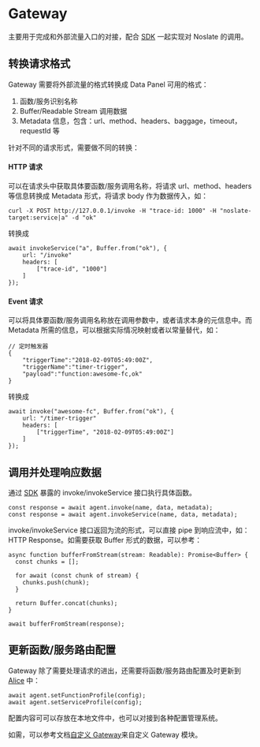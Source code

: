 # Gateway
主要用于完成和外部流量入口的对接，配合 [SDK](noslate/references/sdk.md) 一起实现对 Noslate 的调用。

## 转换请求格式
Gateway 需要将外部流量的格式转换成 Data Panel 可用的格式：
1. 函数/服务识别名称
2. Buffer/Readable Stream 调用数据
3. Metadata 信息，包含：url、method、headers、baggage，timeout，requestId 等

针对不同的请求形式，需要做不同的转换：

#### HTTP 请求
可以在请求头中获取具体要函数/服务调用名称，将请求 url、method、headers 等信息转换成 Metadata 形式，将请求 body 作为数据传入，如：
```
curl -X POST http://127.0.0.1/invoke -H "trace-id: 1000" -H "noslate-target:service|a" -d "ok"
```
转换成
```
await invokeService("a", Buffer.from("ok"), {
    url: "/invoke"
    headers: [
        ["trace-id", "1000"]
    ]
});
```

#### Event 请求
可以将具体要函数/服务调用名称放在调用参数中，或者请求本身的元信息中。而 Metadata 所需的信息，可以根据实际情况映射或者以常量替代，如：
```
// 定时触发器
{
    "triggerTime":"2018-02-09T05:49:00Z",
    "triggerName":"timer-trigger",
    "payload":"function:awesome-fc,ok"
}            
```
转换成
```
await invoke("awesome-fc", Buffer.from("ok"), {
    url: "/timer-trigger"
    headers: [
        ["triggerTime", "2018-02-09T05:49:00Z"]
    ]
});
```

## 调用并处理响应数据
通过 [SDK](noslate/references/sdk.md) 暴露的 invoke/invokeService 接口执行具体函数。

```
const response = await agent.invoke(name, data, metadata);
const response = await agent.invokeService(name, data, metadata);
```

invoke/invokeService 接口返回为流的形式，可以直接 pipe 到响应流中，如：HTTP Response。如需要获取 Buffer 形式的数据，可以参考：
```
async function bufferFromStream(stream: Readable): Promise<Buffer> {
  const chunks = [];

  for await (const chunk of stream) {
    chunks.push(chunk);
  }

  return Buffer.concat(chunks);
}

await bufferFromStream(response);
```

## 更新函数/服务路由配置
Gateway 除了需要处理请求的进出，还需要将函数/服务路由配置及时更新到 [Alice](noslate/design/alice/intro) 中：
```
await agent.setFunctionProfile(config);
await agent.setServiceProfile(config);
```
配置内容可可以存放在本地文件中，也可以对接到各种配置管理系统。

如需，可以参考文档[自定义 Gateway](noslate/tutorials/custom_baas.md)来自定义 Gateway 模块。